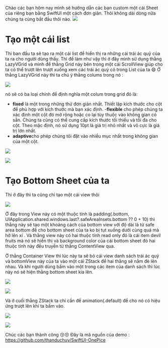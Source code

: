 Chào các bạn hôm nay mình sẽ hướng dẫn các bạn custom một cái Sheet của riêng bạn bằng SwiftUI một cách đơn giản.
Thôi không dài dòng nữa chúng ta cùng bắt đầu thôi nào.
![](https://images.viblo.asia/86a9f965-105f-4c29-a0fc-65383757adba.png)
# Tạo một cái list
Thì ban đầu ta sẽ tạo ra một cái list để hiển thị ra những cái trái ác quỷ của ta ra cho người dùng thấy. 
Thì để làm như vậy thì ở đây mình sử dụng thằng LazyVGrid và mình để thằng Grid này bên trong một cái ScrollView giúp cho ta có thể trượt lên trượt xuống xem các trái ác quỷ có trong List của ta :smile:
Ở thằng LazyVGrid này thì ta chú ý thằng colums trong nó : 

![](https://images.viblo.asia/45b74d4d-518a-45e9-8e1f-999e093ecb82.png)

nó sẽ có ba loại chính để định nghĩa một colum trong grid đó là:
- **fixed** là một trong những thứ đơn giản nhất. Thiết lập kích thước cho cột để phù hợp với kích thước mà bạn xác định. 
-**flexible** cho phép chúng ta xác định một cột đó mở rộng hoặc co lại tùy thuộc vào không gian có sẵn. Chúng ta cũng có thể cung cấp kích thước tối thiểu và tối đa cho cột. Theo mặc định, nó sử dụng 10pt là giá trị nhỏ nhất và vô cực là giá trị lớn nhất.
- **adaptive**cho phép chúng tôi đặt vào nhiều mục nhất trong không gian của một cột.

![](https://images.viblo.asia/3fe39d60-82b1-4365-9570-e90398c9558b.png)

![](https://images.viblo.asia/86a9f965-105f-4c29-a0fc-65383757adba.png)

# Tạo Bottom Sheet của ta 

Thì ở đây thì ta cũng chỉ tạo một cái view thôi 

![](https://images.viblo.asia/8cd85300-35e3-4853-b550-9bb38eaf5803.png)

Ở đây trong View này có một thuộc tính là padding(.bottom, UIApplication.shared.windows.last?.safeAreaInsets.bottom ?? 0 + 10) 
thì thằng này sẽ tạo một khoảng cách của bottom view với độ dài là từ safe area bottom để cho bottom sheet của ta ko bị tụt xuống dưới cùng quá mà hở lên xí .
Và thằng view này có hai thuộc tính read only đó là cái item devil fruits mà nó sẽ hiển thị và background color của cái bottom sheet đó hai thuộc tính này đều truyền từ thằng ContentView qua.

Ở thằng Container View thì lúc này ta sẽ bỏ cái view danh sách trái ác quỷ và bottomView này của ta vào một cái ZStack để hai thằng sẽ nằm đè lên nhau.
Và khi người dùng bấm vào một trong các item của danh sách thì lúc này nó sẽ hiện thằng bottom sheet kia lên.

![](https://images.viblo.asia/77d0b010-8a55-4af0-8d28-296da65763d3.png)

![](https://images.viblo.asia/31517538-a20a-452b-9b3f-43b3b95c8d51.png)

Và ở cuối thằng ZStack ta chỉ cần để animation(.default) để cho nó có hiệu ứng trượt lên khi ta bấm vào.

![](https://images.viblo.asia/8d90babe-cc90-4769-a4a6-a95d8448ffe4.png)

![](https://images.viblo.asia/6f0e4704-12de-4fc6-b0e5-481174bfcd7e.png)

Chúc các bạn thành công :kissing_closed_eyes::kissing_closed_eyes:
Đây là mã nguồn của demo : https://github.com/thanduchuy/SwiftUI-OnePice